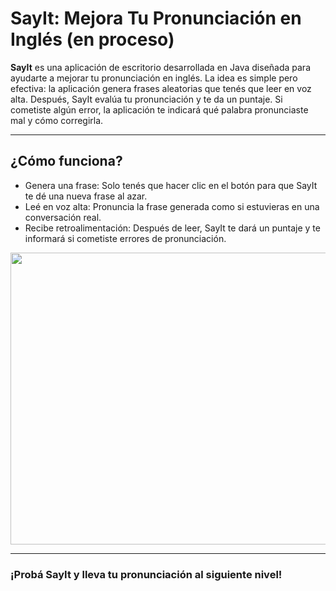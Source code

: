 # SayIt: Mejora Tu Pronunciación en Inglés (en proceso)
**SayIt** es una aplicación de escritorio desarrollada en Java diseñada para ayudarte a mejorar tu pronunciación en inglés. La idea es simple pero efectiva: la aplicación genera frases aleatorias que tenés que leer en voz alta. Después, SayIt evalúa tu pronunciación y te da un puntaje. Si cometiste algún error, la aplicación te indicará qué palabra pronunciaste mal y cómo corregirla.

_________________

## ¿Cómo funciona?
* Genera una frase:
Solo tenés que hacer clic en el botón para que SayIt te dé una nueva frase al azar.
* Leé en voz alta:
Pronuncia la frase generada como si estuvieras en una conversación real.
* Recibe retroalimentación:
Después de leer, SayIt te dará un puntaje y te informará si cometiste errores de pronunciación.

<img src="https://github.com/user-attachments/assets/bebbd768-0136-47c5-8360-179d76e35c7b" width="600" height="467" align=center>



_________________

### ¡Probá SayIt y lleva tu pronunciación al siguiente nivel!
